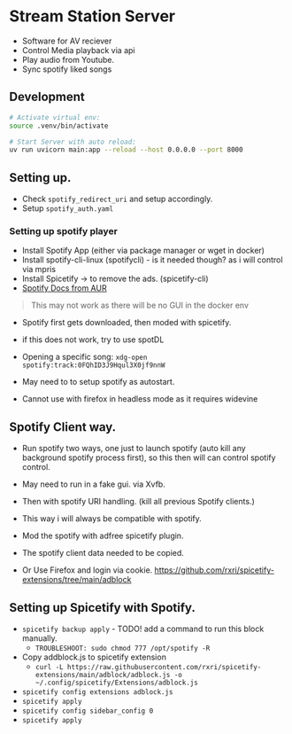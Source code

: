 # Stream Station Server

- Software for AV reciever
- Control Media playback via api
- Play audio from Youtube.
- Sync spotify liked songs


## Development

```bash
# Activate virtual env:
source .venv/bin/activate
```

```bash
# Start Server with auto reload:
uv run uvicorn main:app --reload --host 0.0.0.0 --port 8000
```

## Setting up.
- Check `spotify_redirect_uri` and setup accordingly.
- Setup `spotify_auth.yaml`


### Setting up spotify player
- Install Spotify App (either via package manager or wget in docker)
- Install spotify-cli-linux (spotifycli) - is it needed though? as i will control via mpris
- Install Spicetify -> to remove the ads. (spicetify-cli)
- [Spotify Docs from AUR](https://aur.archlinux.org/packages/spotify)

> This may not work as there will be no GUI in the docker env

- Spotify first gets downloaded, then moded with spicetify. 

- if this does not work, try to use spotDL

- Opening a specific song: `xdg-open spotify:track:0FQhID3J9Hqul3X0jf9nnW`

- May need to to setup spotify as autostart.

- Cannot use with firefox in headless mode as it requires widevine

## Spotify Client way.
- Run spotify two ways, one just to launch spotify (auto kill any background spotify process first), so this then will can control spotify control.
- May need to run in a fake gui. via Xvfb.
- Then with spotify URI handling. (kill all previous Spotify clients.)
- This way i will always be compatible with spotify.
- Mod the spotify with adfree spicetify plugin.
- The spotify client data needed to be copied. 

- Or Use Firefox and login via cookie.
https://github.com/rxri/spicetify-extensions/tree/main/adblock

## Setting up Spicetify with Spotify.
- `spicetify backup apply` - TODO! add a command to run this block manually.
    - `TROUBLESHOOT: sudo chmod 777 /opt/spotify -R`
- Copy addblock.js to spicetify extension
    - `curl -L https://raw.githubusercontent.com/rxri/spicetify-extensions/main/adblock/adblock.js -o ~/.config/spicetify/Extensions/adblock.js`
- `spicetify config extensions adblock.js`
- `spicetify apply`
- `spicetify config sidebar_config 0`
- `spicetify apply`